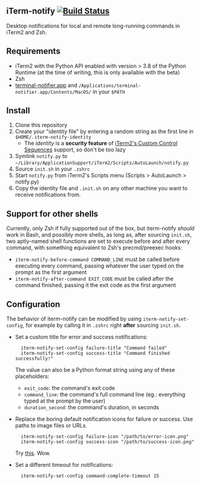 iTerm-notify [![Build Status](https://travis-ci.org/marzocchi/iterm-notify.svg?branch=master)](https://travis-ci.org/marzocchi/iterm-notify)
---

Desktop notifications for local and remote long-running commands in iTerm2 and Zsh.

Requirements
---
- iTerm2 with the Python API enabled with version > 3.8 of the Python Runtime (at the time of writing, this is only
  available with the beta)
- Zsh
- [terminal-notifier.app][terminal-notifier] and `/Applications/terminal-notifier.app/Contents/MacOS/` in your `$PATH`

Install
---
1. Clone this repository
1. Create your "identity file" by entering a random string as the first line in `$HOME/.iterm-notify-identity`
    - The _identity_ is a **security feature** of [iTerm2's Custom Control Sequences][explain-id] support, so don't be too lazy
1. Symlink `notify.py` to `~/Library/ApplicationSupport/iTerm2/Scripts/AutoLaunch/notify.py`
1. Source `init.sh` in your `.zshrc`
1. Start `notify.py` from iTerm2's Scripts menu (Scripts > AutoLaunch > notify.py)
1. Copy the identity file and `.init.sh` on any other machine you want to receive notifications from.

Support for other shells
---

Currently, only Zsh if fully supported out of the box, but iterm-notify _should_ work in Bash, and possibly more shells,
as long as, after sourcing `init.sh`, two aptly-named shell functions are set to execute before and after every command,
with something equivalent to Zsh's precmd/preexec hooks:

- `iterm-notify-before-command COMMAND_LINE` must be called before executing every command, passing whatever the user
   typed on the prompt as the first argument 
- `iterm-notify-after-command EXIT_CODE` must be called after the command finished, passing it the exit code as the
   first argument

Configuration
---

The behavior of iterm-notify can be modified by using `iterm-notify-set-config`, for example by calling it in `.zshrc` 
right **after** sourcing `init.sh`.

- Set a custom title for error and success notifications:

        iterm-notify-set-config failure-title "Command failed"
        iterm-notify-set-config success-title "Command finished successfully!"

    The value can also be a Python format string using any of these placeholders:
    
    - `exit_code`: the command's exit code
    - `command_line`: the command's full command line (eg.: everything typed at the prompt by the user)
    - `duration_second`: the command's duration, in seconds
        
- Replace the boring default notification icons for failure or success. Use paths to image files or URLs.
        
        iterm-notify-set-config failure-icon "/path/to/error-icon.png"
        iterm-notify-set-config success-icon "/path/to/success-icon.png"
        
    Try [this][dogefy.sh]. Wow.
    
- Set a different timeout for notifications:

        iterm-notify-set-config command-complete-timeout 15


[explain-id]: https://www.iterm2.com/python-api/customcontrol.html
[terminal-notifier]: https://github.com/julienXX/terminal-notifier
[dogefy.sh]: https://gist.github.com/marzocchi/1bf65095962494a0ff17c417d6b1bb4b
